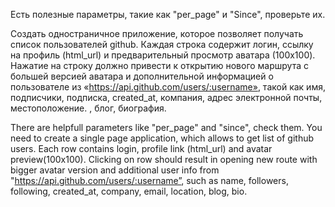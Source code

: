 Есть полезные параметры, такие как "per_page" и "Since", проверьте их.

Cоздать одностраничное приложение, которое позволяет получать список пользователей github.
Каждая строка содержит логин, ссылку на профиль (html_url) и предварительный просмотр аватара (100x100).
Нажатие на строку должно привести к открытию нового маршрута с большей версией аватара и дополнительной информацией о пользователе из «https://api.github.com/users/:username», такой как имя, подписчики, подписка, created_at, компания, адрес электронной почты, местоположение. , блог, биография.

There are helpfull parameters like "per_page" and "since", check them.
You need to create a single page application, which allows to get list of github users.
Each row contains login, profile link (html_url) and avatar preview(100x100).
Clicking on row should result in opening new route with bigger avatar version and additional user info from "https://api.github.com/users/:username”, such as name, followers, following, created_at, company, email, location, blog, bio.
